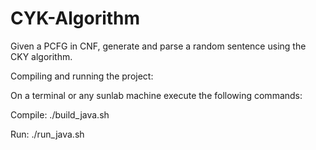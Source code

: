 # CYK-Algorithm
Given a PCFG in CNF, generate and parse a random sentence using the CKY algorithm. 

Compiling and running the project:

On a terminal or any sunlab machine execute the following commands:

Compile:  ./build_java.sh

Run:  ./run_java.sh
